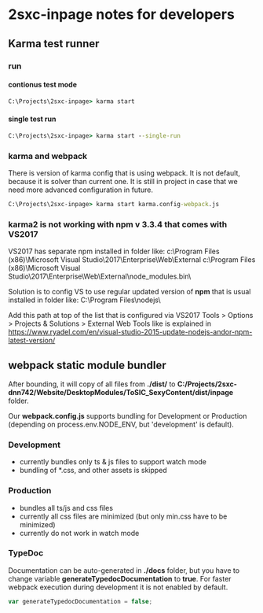 ﻿# 2sxc-inpage notes for developers

## Karma test runner

### run 

#### contionus test mode

```cmd
C:\Projects\2sxc-inpage> karma start
```

#### single test run

```cmd
C:\Projects\2sxc-inpage> karma start --single-run
```
### karma and webpack
There is version of karma config that is using webpack. It is not default, because it is solver than current one.
It is still in project in case that we need more advanced configuration in future.

```cmd
C:\Projects\2sxc-inpage> karma start karma.config-webpack.js
```


### karma2 is not working with npm v 3.3.4 that comes with VS2017

VS2017 has separate npm installed in folder like:
c:\Program Files (x86)\Microsoft Visual Studio\2017\Enterprise\Web\External
c:\Program Files (x86)\Microsoft Visual Studio\2017\Enterprise\Web\External\node_modules\.bin\

Solution is to config VS to use regular updated version of **npm** that is usual installed in folder like:
C:\Program Files\nodejs\

Add this path at top of the list that is configured via VS2017 Tools > Options > Projects & Solutions > External Web Tools like is explained in 
https://www.ryadel.com/en/visual-studio-2015-update-nodejs-andor-npm-latest-version/


## webpack static module bundler 

After bounding, it will copy of all files from **./dist/** to **C:/Projects/2sxc-dnn742/Website/DesktopModules/ToSIC_SexyContent/dist/inpage** folder.

Our **webpack.config.js** supports bundling for Development or Production (depending on process.env.NODE_ENV, but 'development' is default).

### Development

- currently bundles only ts & js files to support watch mode
- bundling of *.css, and other assets is skipped

### Production

- bundles all ts/js and css files
- currently all css files are minimized (but only min.css have to be minimized)
- currently do not work in watch mode

### TypeDoc

Documentation can be auto-generated in **./docs** folder, but you have to change variable **generateTypedocDocumentation** to **true**.
For faster webpack execution during development it is not enabled by default.

```javascript
var generateTypedocDocumentation = false;
```
